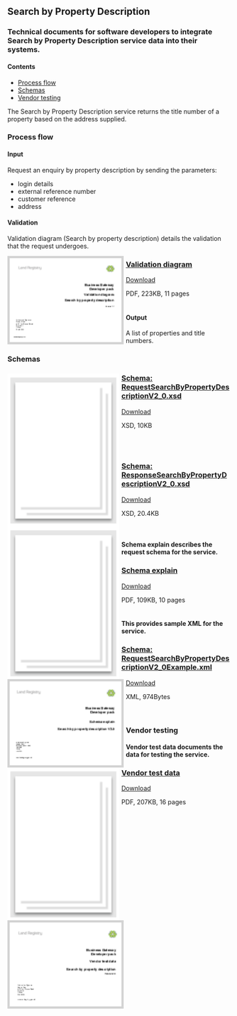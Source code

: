 ## Search by Property Description

### Technical documents for software developers to integrate Search by Property Description service data into their systems.

#### Contents
- [Process flow](#process-flow)
- [Schemas](#schemas)
- [Vendor testing](#vendor-testing)

The Search by Property Description service returns the title number of a property based on the address supplied.

### Process flow

#### Input
Request an enquiry by property description by sending the parameters:

- login details
- external reference number
- customer reference
- address

#### Validation
Validation diagram (Search by property description) details the validation that the request undergoes.

<a href="../../pdfs/services/RequestSearchbyPropertyDescriptionValidationDiagramV1_1.pdf">
<img style="width: 50%; height: 50%; float: left; margin: 0px 5px 0px 0px;  border:5px solid LightGrey;" src="../../images/thumbnail/RequestSearchbyPropertyDescriptionValidationDiagramV1_1.pdf.png"></a>
<h3><a href="../../pdfs/services/RequestSearchbyPropertyDescriptionValidationDiagramV1_1.pdf">Validation diagram</a></h3>
<a download="RequestSearchbyPropertyDescriptionValidationDiagramV1_1.pdf" href="../../pdfs/services/RequestSearchbyPropertyDescriptionValidationDiagramV1_1.pdf">Download</a>

PDF, 223KB, 11 pages
<br />
<br />
#### Output
A list of properties and title numbers.

### Schemas
<h3><a href="../../schemas/RequestSearchByPropertyDescriptionV2_0.xsd">
<img style="width: 50%; height: 50%; float: left; margin: 0px 5px 0px 0px;" src="../../images/thumbnail/file.png"></a>
<a href="../../schemas/RequestSearchByPropertyDescriptionV2_0.xsd">Schema: RequestSearchByPropertyDescriptionV2_0.xsd</a></h3>
<a download="RequestSearchByPropertyDescriptionV2_0.xsd" href="../../schemas/RequestSearchByPropertyDescriptionV2_0.xsd">Download</a>

XSD, 10KB
<br />
<br />
<br />
<br />
<h3><img style="width: 50%; height: 50%; float: left; margin: 0px 5px 0px 0px" src="../../images/thumbnail/file.png"> 
<a href="../../schemas/ResponseSearchByPropertyDescriptionV2_0.xsd">Schema: ResponseSearchByPropertyDescriptionV2_0.xsd</a></h3>
<a download="ResponseSearchByPropertyDescriptionV2_0.xsd" href="../../schemas/ResponseSearchByPropertyDescriptionV2_0.xsd">Download</a>

XSD, 20.4KB
<br />
<br />
<br />
#### Schema explain describes the request schema for the service.

<h3><a href="../../pdfs/services/RequestSearchByPropertyDescriptionV2_0SchemaExplain.pdf">
<img style="width: 50%; height: 50%; float: left; margin: 0px 5px 0px 0px; border:5px solid LightGrey;" src="../../images/thumbnail/RequestSearchByPropertyDescriptionV2_0SchemaExplain.pdf.png"></a>
<a href="../../pdfs/services/RequestSearchByPropertyDescriptionV2_0SchemaExplain.pdf">Schema explain</a></h3>
<a download="RequestSearchByPropertyDescriptionV2_0SchemaExplain.pdf" href="../../pdfs/services/RequestSearchByPropertyDescriptionV2_0SchemaExplain.pdf">Download</a>

PDF, 109KB, 10 pages
<br />
<br />
#### This provides sample XML for the service.

<h3><a href="../../xml/RequestSearchByPropertyDescriptionV2_0Example.xml">
<img style="width: 50%; height: 50%; float: left; margin: 0px 5px 0px 0px;" src="../../images/thumbnail/file.png"></a>
<a href="../../xml/RequestSearchByPropertyDescriptionV2_0Example.xml">Schema: RequestSearchByPropertyDescriptionV2_0Example.xml</a></h3>
<a download="RequestSearchByPropertyDescriptionV2_0Example.xml" href="../../xml/RequestSearchByPropertyDescriptionV2_0Example.xml">Download</a>

XML, 974Bytes
<br />
<br />
<br />
### Vendor testing

#### Vendor test data documents the data for testing the service.

<h3><a href="../../pdfs/services/SearchByPropertyDescriptionVendorTest.pdf">
<img style="width: 50%; height: 50%; float: left; margin: 0px 5px 0px 0px; border:5px solid LightGrey;" src="../../images/thumbnail/SearchByPropertyDescriptionVendorTest.pdf.png"></a>
<a href="../../pdfs/services/SearchByPropertyDescriptionVendorTest.pdf">Vendor test data</a></h3>
<a download="SearchByPropertyDescriptionVendorTest.pdf" href="../../pdfs/services/SearchByPropertyDescriptionVendorTest.pdf">Download</a>

PDF, 207KB, 16 pages
